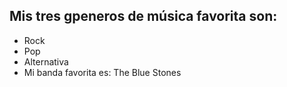 ## Mis tres gpeneros de música favorita son:
* Rock
* Pop
* Alternativa
* Mi banda favorita es: The Blue Stones
